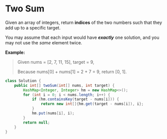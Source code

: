 # Two Sum

Given an array of integers, return **indices** of the two numbers such that they add up to a specific target.

You may assume that each input would have _**exactly**_ one solution, and you may not use the _same_ element twice.

**Example:**

> Given nums = \[2, 7, 11, 15\], target = 9,
>
> Because nums\[0\] + nums\[1\] = 2 + 7 = 9, return \[0, 1\].

```java
class Solution {
    public int[] twoSum(int[] nums, int target) {
        HashMap<Integer, Integer> hm = new HashMap<>();
        for (int i = 0; i < nums.length; i++) {
            if (hm.containsKey(target - nums[i])) {
                return new int[]{hm.get(target - nums[i]), i};
            }
            hm.put(nums[i], i);
        }
        return null;
    }
}
```



